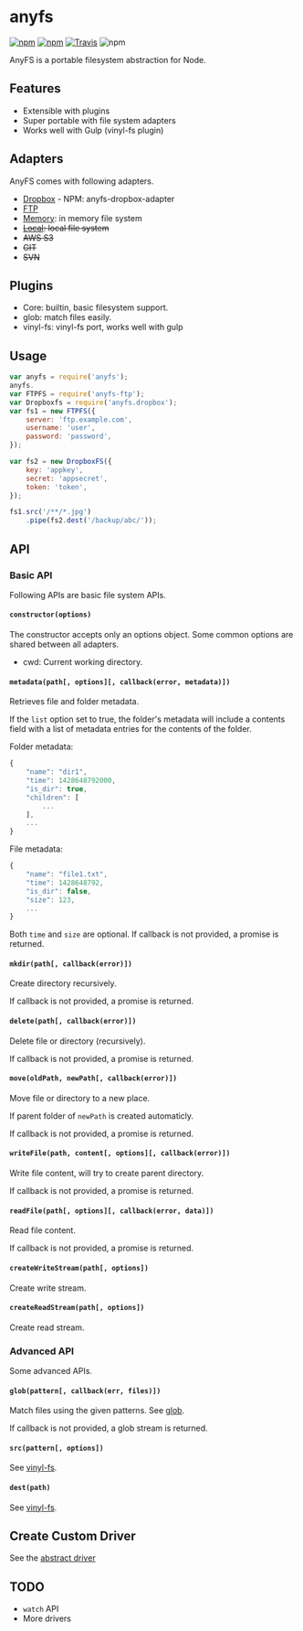 # anyfs

[![npm](https://img.shields.io/npm/v/anyfs.svg?style=flat-square)](https://www.npmjs.com/package/anyfs)
[![npm](https://img.shields.io/npm/dm/anyfs.svg?style=flat-square)](https://www.npmjs.com/package/anyfs)
[![Travis](https://img.shields.io/travis/anyfs/ftp.svg?style=flat-square)](https://travis-ci.org/anyfs/ftp)
![npm](https://img.shields.io/npm/l/anyfs.svg?style=flat-square)

AnyFS is a portable filesystem abstraction for Node.

## Features

- Extensible with plugins
- Super portable with file system adapters
- Works well with Gulp (vinyl-fs plugin)

## Adapters

AnyFS comes with following adapters.

- [Dropbox](https://github.com/anyfs/dropbox-adapter) - NPM: anyfs-dropbox-adapter
- [FTP](https://github.com/anyfs/ftp)
- [Memory](https://github.com/anyfs/memory): in memory file system
- <del>[Local](https://github.com/anyfs/local): local file system</del>
- <del>AWS S3</del>
- <del>GIT</del>
- <del>SVN</del>

## Plugins

- Core: builtin, basic filesystem support.
- glob: match files easily.
- vinyl-fs: vinyl-fs port, works well with gulp

## Usage

```js
var anyfs = require('anyfs');
anyfs.
var FTPFS = require('anyfs-ftp');
var Dropboxfs = require('anyfs.dropbox');
var fs1 = new FTPFS({
    server: 'ftp.example.com',
    username: 'user',
    password: 'password',
});

var fs2 = new DropboxFS({
    key: 'appkey',
    secret: 'appsecret',
    token: 'token',
});

fs1.src('/**/*.jpg')
    .pipe(fs2.dest('/backup/abc/'));
```

## API

### Basic API

Following APIs are basic file system APIs.

#### `constructor(options)`

The constructor accepts only an options object. Some common options are shared 
between all adapters.

- cwd: Current working directory.

#### `metadata(path[, options][, callback(error, metadata)])`

Retrieves file and folder metadata.

If the `list` option set to true, the folder's metadata will include a contents 
field with a list of metadata entries for the contents of the folder.

Folder metadata:

```js
{
    "name": "dir1",
    "time": 1428648792000,
    "is_dir": true,
    "children": [ 
        ...
    ],
    ...
}
```

File metadata:

```js
{
    "name": "file1.txt",
    "time": 1428648792,
    "is_dir": false,
    "size": 123,
    ...
}
```

Both `time` and `size` are optional. If callback is not provided, a promise is returned.


#### `mkdir(path[, callback(error)])`

Create directory recursively.

If callback is not provided, a promise is returned.

#### `delete(path[, callback(error)])`

Delete file or directory (recursively).

If callback is not provided, a promise is returned.

#### `move(oldPath, newPath[, callback(error)])`

Move file or directory to a new place.

If parent folder of `newPath` is created automaticly.

If callback is not provided, a promise is returned.

#### `writeFile(path, content[, options][, callback(error)])`

Write file content, will try to create parent directory.

If callback is not provided, a promise is returned.

#### `readFile(path[, options][, callback(error, data)])`

Read file content.

If callback is not provided, a promise is returned.

#### `createWriteStream(path[, options])`

Create write stream.

#### `createReadStream(path[, options])`

Create read stream.

### Advanced API

Some advanced APIs.

#### `glob(pattern[, callback(err, files)])`

Match files using the given patterns. See [glob](https://github.com/isaacs/node-glob).

If callback is not provided, a glob stream is returned.

#### `src(pattern[, options])`

See [vinyl-fs](https://github.com/wearefractal/vinyl-fs).

#### `dest(path)`

See [vinyl-fs](https://github.com/wearefractal/vinyl-fs).

## Create Custom Driver

See the [abstract driver](https://github.com/anyfs/abstract)

## TODO

- `watch` API
- More drivers
